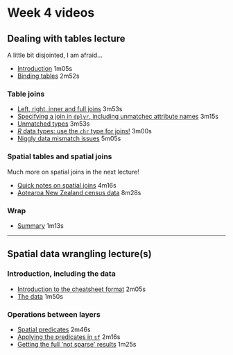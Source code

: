 # Week 4 videos
## Dealing with tables lecture
A little bit disjointed, I am afraid...

+ [Introduction](https://southosullivan.com/geog315/video/week-04-lecture-01/geog315-07-2022-dealing-with-tables-01.mp4) 1m05s
+ [Binding tables](https://southosullivan.com/geog315/video/week-04-lecture-01/geog315-07-2022-dealing-with-tables-02.mp4) 2m52s

### Table joins
+ [Left, right, inner and full joins](https://southosullivan.com/geog315/video/week-04-lecture-01/geog315-07-2022-dealing-with-tables-03.mp4) 3m53s
+ [Specifying a join in `dplyr`, including unmatchec attribute names](https://southosullivan.com/geog315/video/week-04-lecture-01/geog315-07-2022-dealing-with-tables-04.mp4) 3m15s
+ [Unmatched types](https://southosullivan.com/geog315/video/week-04-lecture-01/geog315-07-2022-dealing-with-tables-05.mp4) 3m53s
+ [_R_ data types: use the `chr` type for joins!](https://southosullivan.com/geog315/video/week-04-lecture-01/geog315-07-2022-dealing-with-tables-06.mp4) 3m00s
+ [Niggly data mismatch issues](https://southosullivan.com/geog315/video/week-04-lecture-01/geog315-07-2022-dealing-with-tables-07.mp4) 5m05s

### Spatial tables and spatial joins
Much more on spatial joins in the next lecture!

+ [Quick notes on spatial joins](https://southosullivan.com/geog315/video/week-04-lecture-01/geog315-07-2022-dealing-with-tables-08.mp4) 4m16s
+ [Aotearoa New Zealand census data](https://southosullivan.com/geog315/video/week-04-lecture-01/geog315-07-2022-dealing-with-tables-09.mp4) 8m28s

### Wrap
+ [Summary](https://southosullivan.com/geog315/video/week-04-lecture-01/geog315-07-2022-dealing-with-tables-10.mp4) 1m13s

***

## Spatial data wrangling lecture(s)
### Introduction, including the data
+ [Introduction to the cheatsheet format](https://southosullivan.com/geog315/video/week-04-lecture-02/geog315-08-2022-spatial-data-wrangling-1.mp4) 2m05s
+ [The data](https://southosullivan.com/geog315/video/week-04-lecture-02/geog315-08-2022-spatial-data-wrangling-2.mp4) 1m50s

### Operations between layers
+ [Spatial predicates](https://southosullivan.com/geog315/video/week-04-lecture-02/geog315-08-2022-spatial-data-wrangling-3.mp4) 2m46s
+ [Applying the predicates in `sf`](https://southosullivan.com/geog315/video/week-04-lecture-02/geog315-08-2022-spatial-data-wrangling-4.mp4) 2m16s
+ [Getting the full 'not sparse' results]() 1m25s
